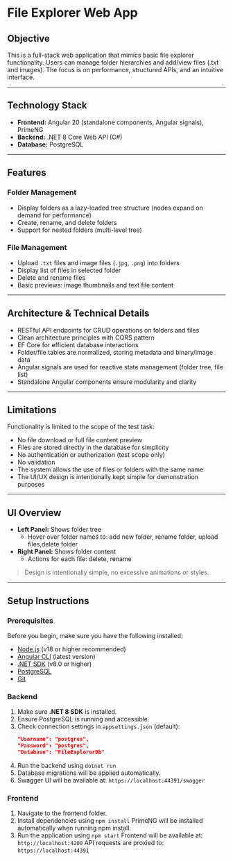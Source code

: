 # File Explorer Web App

## Objective
This is a full-stack web application that mimics basic file explorer functionality. Users can manage folder hierarchies and add/view files (.txt and images). The focus is on performance, structured APIs, and an intuitive interface.

---

## Technology Stack

- **Frontend:** Angular 20 (standalone components, Angular signals), PrimeNG
- **Backend:** .NET 8 Core Web API (C#)
- **Database:** PostgreSQL

---

## Features

### Folder Management
- Display folders as a lazy-loaded tree structure (nodes expand on demand for performance)
- Create, rename, and delete folders
- Support for nested folders (multi-level tree)

### File Management
- Upload `.txt` files and image files (`.jpg`, `.png`) into folders
- Display list of files in selected folder
- Delete and rename files
- Basic previews: image thumbnails and text file content

---

## Architecture & Technical Details

- RESTful API endpoints for CRUD operations on folders and files
- Clean architecture principles with CQRS pattern
- EF Core for efficient database interactions
- Folder/file tables are normalized, storing metadata and binary/image data
- Angular signals are used for reactive state management (folder tree, file list)
- Standalone Angular components ensure modularity and clarity

---

## Limitations

Functionality is limited to the scope of the test task:

- No file download or full file content preview
- Files are stored directly in the database for simplicity
- No authentication or authorization (test scope only)
- No validation
- The system allows the use of files or folders with the same name
- The UI/UX design is intentionally kept simple for demonstration purposes

---

## UI Overview

- **Left Panel:** Shows folder tree  
  - Hover over folder names to: add new folder, rename folder, upload files,delete folder
- **Right Panel:** Shows folder content  
  - Actions for each file: delete, rename  

> Design is intentionally simple, no excessive animations or styles.

---

## Setup Instructions

### Prerequisites
Before you begin, make sure you have the following installed:
- [Node.js](https://nodejs.org/) (v18 or higher recommended)
- [Angular CLI](https://angular.dev/cli) (latest version)
- [.NET SDK](https://dotnet.microsoft.com/en-us/download) (v8.0 or higher)
- [PostgreSQL](https://www.postgresql.org/download/)
- [Git](https://git-scm.com/)

### Backend
1. Make sure **.NET 8 SDK** is installed.
2. Ensure PostgreSQL is running and accessible.
3. Check connection settings in `appsettings.json` (default):
   ```json
   "Username": "postgres",
   "Password": "postgres",
   "Database": "FileExplorerDb"
4. Run the backend using `dotnet run`
5. Database migrations will be applied automatically.
6. Swagger UI will be available at: `https://localhost:44391/swagger`

### Frontend
1. Navigate to the frontend folder.
2. Install dependencies using `npm install`
PrimeNG will be installed automatically when running npm install.
3. Run the application using `npm start`
Frontend will be available at: `http://localhost:4200`
API requests are proxied to: `https://localhost:44391`
